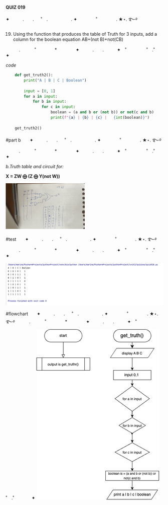 **QUIZ 019** 

✦　　　.　　. 　 ˚　.　　　　　 . ✦　　　 　˚　　　　 . ★⋆. ࿐࿔ 

 
19. Using the function that produces the table of Truth for 3 inputs, add a column for the boolean equation
AB+(not B)+not(CB)


　　　.   　　˚　　 　　*　　 　　✦　　　.　　.　　　✦　˚ 　　　　 ˚　.˚　　　　✦

*code*
```.py
    def get_truth2():
        print("A | B | C | Boolean")
    
        input = [0, 1]
        for a in input:
            for b in input:
                for c in input:
                    boolean = (a and b or (not b)) or not(c and b)
                    print(f"{a} | {b} | {c} |   {int(boolean)}")
    
    get_truth2()
```

#part b　　✦　　　.　　. 　 ˚　.　　　　　 . ✦　　　 　˚　　　　 . ★⋆. ࿐࿔ 
　　　.   　　˚　　 　　*　　 　　✦　　　.　　.　　　✦　˚ 　　　　 ˚　.˚　　　　✦

*b.Truth table and circuit for:*

**X = ZW ⨁ (Z ⨁ Y(not W))**

<img src="https://github.com/marinamen/CS2023/blob/main/unit%202/quizzes/pictures/19.jpeg" width=50% height=50%>


 
#test　　✦　　　.　　. 　 ˚　.　　　　　 . ✦　　　 　˚　　　　 . ★⋆. ࿐࿔ 
　　　.   　　˚　　 　　*　　 　　✦　　　.　　.　　　✦　˚ 　　　　 ˚　.˚　　　　✦

![](https://github.com/marinamen/CS2023/blob/main/unit%202/quizzes/pictures/Screenshot%202023-11-09%20at%2000.56.38.png)

#flowchart　　✦　　　.　　. 　 ˚　.　　　　　 . ✦　　　 　˚　　　　 . ★⋆. ࿐࿔ 
　　　.   　　˚　　 　　*　　 　　✦　　　.　　.　　　✦　˚ 　　　　 ˚　.˚　　　　✦
![](https://github.com/marinamen/CS2023/blob/main/unit%202/quizzes/pictures/quiz019.drawio.png)
